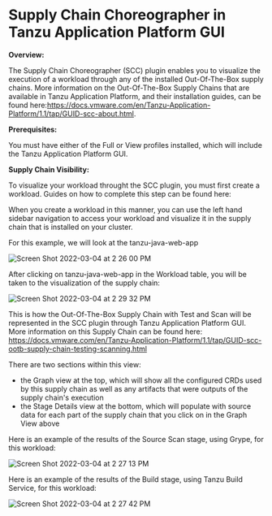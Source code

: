 # Supply Chain Choreographer in Tanzu Application Platform GUI
**Overview:**

The Supply Chain Choreographer (SCC) plugin enables you to visualize the execution of a workload through any of the installed Out-Of-The-Box supply chains. More information on the Out-Of-The-Box Supply Chains that are available in Tanzu Application Platform, and their installation guides, can be found here:https://docs.vmware.com/en/Tanzu-Application-Platform/1.1/tap/GUID-scc-about.html.

**Prerequisites:**

You must have either of the Full or View profiles installed, which will include the Tanzu Application Platform GUI.

**Supply Chain Visibility:**

To visualize your workload throught the SCC plugin, you must first create a workload. Guides on how to complete this step can be found here: 

When you create a workload in this manner, you can use the left hand sidebar navigation to access your workload and visualize it in the supply chain that is installed on your cluster.

For this example, we will look at the tanzu-java-web-app

![Screen Shot 2022-03-04 at 2 26 00 PM](https://user-images.githubusercontent.com/94395371/156849927-498524fc-4c92-4bee-8680-5de0c9f9cf84.png)


After clicking on tanzu-java-web-app in the Workload table, you will be taken to the visualization of the supply chain:

![Screen Shot 2022-03-04 at 2 29 32 PM](https://user-images.githubusercontent.com/94395371/156849831-6ab69788-2269-4087-a9e7-b65853e898e7.png)

This is how the Out-Of-The-Box Supply Chain with Test and Scan will be represented in the SCC plugin through Tanzu Application Platform GUI. More information on this Supply Chain can be found here: https://docs.vmware.com/en/Tanzu-Application-Platform/1.1/tap/GUID-scc-ootb-supply-chain-testing-scanning.html

There are two sections within this view:
- the Graph view at the top, which will show all the configured CRDs used by this supply chain as well as any artifacts that were outputs of the supply chain's execution
- the Stage Details view at the bottom, which will populate with source data for each part of the supply chain that you click on in the Graph View above

Here is an example of the results of the Source Scan stage, using Grype, for this workload:

![Screen Shot 2022-03-04 at 2 27 13 PM](https://user-images.githubusercontent.com/94395371/156852212-61ee065d-20a3-43df-8191-f0ca9fedb18e.png)

Here is an example of the results of the Build stage, using Tanzu Build Service, for this workload:

![Screen Shot 2022-03-04 at 2 27 42 PM](https://user-images.githubusercontent.com/94395371/156852521-d0e1582d-4341-472e-8d34-64b9fbaa62a8.png)

